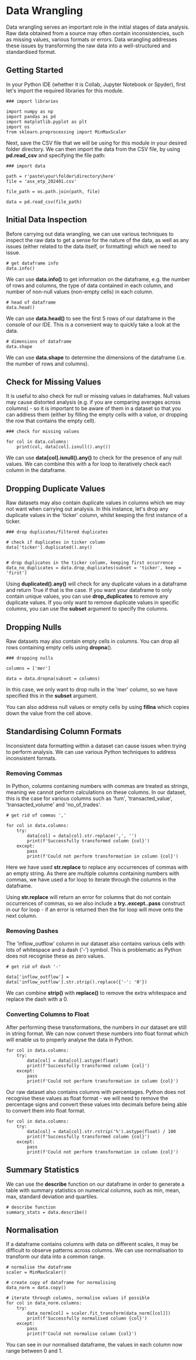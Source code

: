 # Data Wrangling

Data wrangling serves an important role in the initial stages of data analysis. Raw data obtained from a source may often contain inconsistencies, such as missing values, various formats or errors. Data wrangling addresses these issues by transforming the raw data into a well-structured and standardised format.

## Getting Started

In your Python IDE (whether it is Collab, Jupyter Notebook or Spyder), first let's import the required libraries for this module.

``` 
### import libraries

import numpy as np
import pandas as pd
import matplotlib.pyplot as plt
import os
from sklearn.preprocessing import MinMaxScaler
```

Next, save the CSV file that we will be using for this module in your desired folder directory. We can then import the data from the CSV file, by using **pd.read_csv** and specifying the file path:

``` 
### import data

path = r'paste\your\folder\directory\here'
file = 'asx_etp_202401.csv'

file_path = os.path.join(path, file)

data = pd.read_csv(file_path)
```

## Initial Data Inspection

Before carrying out data wrangling, we can use various techniques to inspect the raw data to get a sense for the nature of the data, as well as any issues (either related to the data itself, or formatting) which we need to issue.


```
# get dataframe info
data.info()
```
We can use **data.info()** to get information on the dataframe, e.g. the number of rows and columns, the type of data contained in each column, and number of non-null values (non-empty cells) in each column.


```
# head of dataframe
data.head()
```
We can use **data.head()** to see the first 5 rows of our dataframe in the console of our IDE. This is a convenient way to quickly take a look at the data.


```
# dimensions of dataframe
data.shape
```

We can use **data.shape** to determine the dimensions of the dataframe (i.e. the number of rows and columns).


## Check for Missing Values

It is useful to also check for null or missing values in dataframes. Null values may cause distorted analysis (e.g. if you are comparing averages across columns) - so it is important to be aware of them in a dataset so that you can address them (either by filling the empty cells with a value, or dropping the row that contains the empty cell).

```
### check for missing values

for col in data.columns:
    print(col, data[col].isnull().any())
```

We can use **data[col].isnull().any()** to check for the presence of any null values. We can combine this with a for loop to iteratively check each column in the dataframe.


## Dropping Duplicate Values 

Raw datasets may also contain duplicate values in columns which we may not want when carrying out analysis. In this instance, let's drop any duplicate values in the 'ticker' column, whilst keeping the first instance of a ticker.

```
### drop duplicates/filtered duplicates

# check if duplicates in ticker column
data['ticker'].duplicated().any()


# drop duplicates in the ticker column, keeping first occurrence
data_no_duplicates = data.drop_duplicates(subset = 'ticker', keep = 'first')
``` 

Using **duplicated().any()** will check for any duplicate values in a dataframe and return True if that is the case. If you want your dataframe to only contain unique values, you can use **drop_duplicates** to remove any duplicate values. If you only want to remove duplicate values in specific columns, you can use the **subset** argument to specify the columns.

## Dropping Nulls

Raw datasets may also contain empty cells in columns. You can drop all rows containing empty cells using **dropna**().

```
### dropping nulls

columns = ['mer']

data = data.dropna(subset = columns)
```

In this case, we only want to drop nulls in the 'mer' column, so we have specified this in the **subset** argument.

You can also address null values or empty cells by using **fillna** which copies down the value from the cell above.

## Standardising Column Formats

Inconsistent data formatting within a dataset can cause issues when trying to perform analysis. We can use various Python techniques to address inconsistent formats.

### Removing Commas

In Python, columns containing numbers with commas are treated as strings, meaning we cannot perform calculations on these columns. In our dataset, this is the case for various columns such as 'fum',  'transacted_value', 'transacted_volume' and 'no_of_trades'.

```
# get rid of commas ','

for col in data.columns:
    try:
        data[col] = data[col].str.replace(',', '')
        print(f'Successfully transformed column {col}')
    except:
        pass
        print(f'Could not perform transformation in column {col}')

``` 

Here we have used **str.replace** to replace any occurrences of commas with an empty string. As there are multiple columns containing numbers with commas, we have used a for loop to iterate through the columns in the dataframe.

Using **str.replace** will return an error for columns that do not contain occurrences of commas, so we also include a **try..except..pass** construct in our for loop - if an error is returned then the for loop will move onto the next column.

### Removing Dashes

The 'inflow_outflow' column in our dataset also contains various cells with lots of whitespace and a dash ('-') symbol. This is problematic as Python does not recognise these as zero values.


```
# get rid of dash '-'

data['inflow_outflow'] = data['inflow_outflow'].str.strip().replace({'-': '0'})
```

We can combine **strip()** with **replace()** to remove the extra whitespace and replace the dash with a 0.

### Converting Columns to Float

After performing these transformations, the numbers in our dataset are still in string format. We can now convert these numbers into float format which will enable us to properly analyse the data in Python.

```
for col in data.columns:
    try:
        data[col] = data[col].astype(float)
        print(f'Successfully transformed column {col}')
    except:
        pass
        print(f'Could not perform transformation in column {col}')
```

Our raw dataset also contains columns with percentages. Python does not recognise these values as float format - we will need to remove the percentage signs and convert these values into decimals before being able to convert them into float format.


```
for col in data.columns:
    try:
        data[col] = data[col].str.rstrip('%').astype(float) / 100
        print(f'Successfully transformed column {col}')
    except:
        pass
        print(f'Could not perform transformation in column {col}')
```

## Summary Statistics

We can use the **describe** function on our dataframe in order to generate a table with summary statistics on numerical columns, such as min, mean, max, standard deviation and quartiles.

```
# describe function
summary_stats = data.describe()
```

## Normalisation

If a dataframe contains columns with data on different scales, it may be difficult to observe patterns across columns. We can use normalisation to transform our data into a common range.

```
# normalise the dataframe
scaler = MinMaxScaler()

# create copy of dataframe for normalising
data_norm = data.copy()

# iterate through columns, normalise values if possible
for col in data_norm.columns:
    try:
        data_norm[col] = scaler.fit_transform(data_norm[[col]])
        print(f'Successfully normalised column {col}')
    except:
        pass
        print(f'Could not normalise column {col}')
```

You can see in our normalised dataframe, the values in each column now range between 0 and 1.








